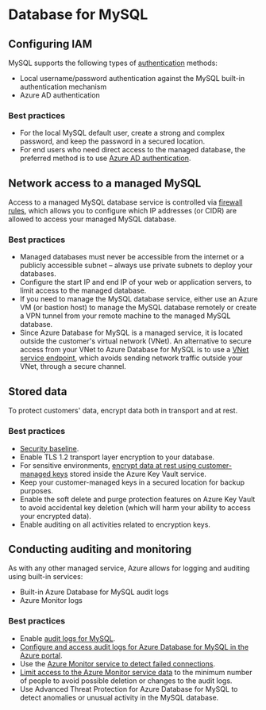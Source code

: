 # Database for MySQL

## Configuring IAM

MySQL supports the following types of [authentication](https://docs.microsoft.com/en-us/azure/mysql/concepts-azure-ad-authentication) methods:

* Local username/password authentication against the MySQL built-in authentication mechanism
* Azure AD authentication

### Best practices

* For the local MySQL default user, create a strong and complex password, and keep the password in a secured location.
* For end users who need direct access to the managed database, the preferred method is to use [Azure AD authentication](https://docs.microsoft.com/en-us/azure/mysql/howto-configure-sign-in-azure-ad-authentication).

## Network access to a managed MySQL

Access to a managed MySQL database service is controlled via [firewall rules](https://docs.microsoft.com/en-us/azure/mysql/concepts-firewall-rules), which allows you to configure which IP addresses (or CIDR) are allowed to access your managed MySQL database.

### Best practices

* Managed databases must never be accessible from the internet or a publicly accessible subnet – always use private subnets to deploy your databases.
* Configure the start IP and end IP of your web or application servers, to limit access to the managed database.
* If you need to manage the MySQL database service, either use an Azure VM (or bastion host) to manage the MySQL database remotely or create a VPN tunnel from your remote machine to the managed MySQL database.
* Since Azure Database for MySQL is a managed service, it is located outside the customer's virtual network (VNet). An alternative to secure access from your VNet to Azure Database for MySQL is to use a [VNet service endpoint](https://docs.microsoft.com/en-us/azure/mysql/concepts-data-access-and-security-vnet), which avoids sending network traffic outside your VNet, through a secure channel.

## Stored data 

To protect customers' data, encrypt data both in transport and at rest.

### Best practices

* [Security baseline](https://docs.microsoft.com/en-us/security/benchmark/azure/baselines/mysql-security-baseline).
* Enable TLS 1.2 transport layer encryption to your database.
* For sensitive environments, [encrypt data at rest using customer-managed keys](https://docs.microsoft.com/en-us/azure/mysql/concepts-data-encryption-mysql) stored inside the Azure Key Vault service.
* Keep your customer-managed keys in a secured location for backup purposes.
* Enable the soft delete and purge protection features on Azure Key Vault to avoid accidental key deletion (which will harm your ability to access your encrypted data).
* Enable auditing on all activities related to encryption keys.

## Conducting auditing and monitoring

As with any other managed service, Azure allows for logging and auditing using built-in services:

* Built-in Azure Database for MySQL audit logs
* Azure Monitor logs

### Best practices

* Enable [audit logs for MySQL](https://docs.microsoft.com/en-us/azure/mysql/concepts-audit-logs).
* [Configure and access audit logs for Azure Database for MySQL in the Azure portal](https://docs.microsoft.com/en-us/azure/mysql/howto-configure-audit-logs-portal).
* Use the [Azure Monitor service to detect failed connections](https://azure.microsoft.com/en-us/blog/best-practices-for-alerting-on-metrics-with-azure-database-for-mysql-monitoring/).
* [Limit access to the Azure Monitor service data](https://docs.microsoft.com/en-us/azure/azure-monitor/roles-permissions-security#security-considerations-for-monitoring-data) to the minimum number of people to avoid possible deletion or changes to the audit logs.
* Use Advanced Threat Protection for Azure Database for MySQL to detect anomalies or unusual activity in the MySQL database.
